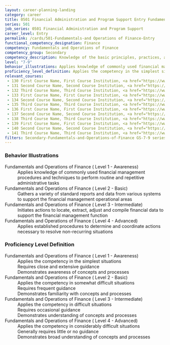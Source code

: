 ```yaml
---
layout: career-planning-landing
category: career
title: 0501 Financial Administration and Program Support Entry Fundamentals and Operations of Finance
series: 501
job_series: 0501 Financial Administration and Program Support
career_level: Entry
permalink: /cards/501-Fundamentals-and Operations of Finance-Entry
functional_competency_designation: Finance
competency: Fundamentals and Operations of Finance
competency_group: Secondary
competency_description: Knowledge of the basic principles, practices, and methods of financial management to include requisitions, apportionments, allotments, investments, fiscal management, activity reporting, and fiscal year guidelines
level: "7-9"
behavior_illustrations: Applies knowledge of commonly used financial management procedures and techniques to perform routine and repetitive administrative tasks ? Gathers a variety of standard reports and data from various systems to support the financial management operational areas ? Initiates actions to locate, extract, adjust and compile financial data to support the financial management function ? Applies established procedures to determine and coordinate actions necessary to resolve non-recurring situations
proficiency_level_definition: Applies the competency in the simplest situations ? Requires close and extensive guidance ? Demonstrates awareness of concepts and processes ? Applies the competency in somewhat difficult situations ? Requires frequent guidance ? Demonstrates familiarity with concepts and processes ? Applies the competency in difficult situations ? Requires occasional guidance ? Demonstrates understanding of concepts and processes ? Applies the competency in considerably difficult situations ? Generally requires little or no guidance ? Demonstrates broad understanding of concepts and processes
relevant_courses: 
 - 130 First Course Name, First Course Institution, <a href="https://www.cfo.gov">www.cfo.gov</a>
 - 131 Second Course Name, Second Course Institution, <a href="https://www.cfo.gov">www.cfo.gov</a>
 - 132 Third Course Name, Third Course Institution, <a href="https://www.cfo.gov">www.cfo.gov</a>
 - 133 First Course Name, First Course Institution, <a href="https://www.cfo.gov">www.cfo.gov</a>
 - 134 Second Course Name, Second Course Institution, <a href="https://www.cfo.gov">www.cfo.gov</a>
 - 135 Third Course Name, Third Course Institution, <a href="https://www.cfo.gov">www.cfo.gov</a>
 - 136 First Course Name, First Course Institution, <a href="https://www.cfo.gov">www.cfo.gov</a>
 - 137 Second Course Name, Second Course Institution, <a href="https://www.cfo.gov">www.cfo.gov</a>
 - 138 Third Course Name, Third Course Institution, <a href="https://www.cfo.gov">www.cfo.gov</a>
 - 139 First Course Name, First Course Institution, <a href="https://www.cfo.gov">www.cfo.gov</a>
 - 140 Second Course Name, Second Course Institution, <a href="https://www.cfo.gov">www.cfo.gov</a>
 - 141 Third Course Name, Third Course Institution, <a href="https://www.cfo.gov">www.cfo.gov</a>
filters: Secondary-Fundamentals-and-Operations-of-Finance GS-7-9 series-0501
---
```


<div class="desktop:grid-col-6 margin-y-205">
  <div class="border-top-05 bg-white padding-2 shadow-5 height-full members-hover border-1px border-gray-30 border-top-orange radius-lg">
    <h3>Behavior Illustrations</h3>
    <dl class="text-base"><dt>Fundamentals and Operations of Finance ( Level 1 - Awareness)</dt><dd>Applies knowledge of commonly used financial management procedures and techniques to perform routine and repetitive administrative tasks</dd><dt>Fundamentals and Operations of Finance ( Level 2 - Basic)</dt><dd>Gathers a variety of standard reports and data from various systems to support the financial management operational areas</dd><dt>Fundamentals and Operations of Finance ( Level 3 - Intermediate)</dt><dd>Initiates actions to locate, extract, adjust and compile financial data to support the financial management function</dd><dt>Fundamentals and Operations of Finance ( Level 4 - Advanced)</dt><dd>Applies established procedures to determine and coordinate actions necessary to resolve non-recurring situations</dd></dl>
  </div>
</div>
<div class="desktop:grid-col-6 margin-y-205">
  <div class="border-top-05 bg-white padding-2 shadow-5 height-full members-hover border-1px border-gray-30 border-top-orange radius-lg">
    <h3>Proficiency Level Definition</h3>
    <dl class="text-base"><dt>Fundamentals and Operations of Finance ( Level 1 - Awareness)</dt><dd>Applies the competency in the simplest situations </dd><dd> Requires close and extensive guidance </dd><dd> Demonstrates awareness of concepts and processes</dd><dt>Fundamentals and Operations of Finance ( Level 2 - Basic)</dt><dd>Applies the competency in somewhat difficult situations </dd><dd> Requires frequent guidance </dd><dd> Demonstrates familiarity with concepts and processes</dd><dt>Fundamentals and Operations of Finance ( Level 3 - Intermediate)</dt><dd>Applies the competency in difficult situations </dd><dd> Requires occasional guidance </dd><dd> Demonstrates understanding of concepts and processes</dd><dt>Fundamentals and Operations of Finance ( Level 4 - Advanced)</dt><dd>Applies the competency in considerably difficult situations </dd><dd> Generally requires little or no guidance </dd><dd> Demonstrates broad understanding of concepts and processes</dd></dl>
  </div>
</div>